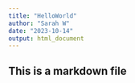 ```yaml
---
title: "HelloWorld"
author: "Sarah W"
date: "2023-10-14"
output: html_document
---
```





## This is a markdown file



